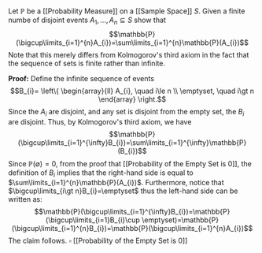 Let $\mathbb{P}$ be a [[Probability Measure]] on a [[Sample Space]] $S$. Given a finite numbe of disjoint events $A_{1}, ..., A_{n}\subseteq S$ show that
$$\mathbb{P}(\bigcup\limits_{i=1}^{n}A_{i})=\sum\limits_{i=1}^{n}\mathbb{P}(A_{i})$$
Note that this merely differs from Kolmogorov's third axiom in the fact that the sequence of sets is finite rather than infinite.

**Proof:**
Define the infinite sequence of events
$$B_{i}= \left\{ \begin{array}{ll} A_{i},  \quad i\le n \\ \emptyset, \quad i\gt n \end{array} \right.$$
Since the $A_{i}$ are disjoint, and any set is disjoint from the empty set, the $B_i$ are disjoint. Thus, by Kolmogorov's third axiom, we have
$$\mathbb{P}(\bigcup\limits_{i=1}^{\infty}B_{i})=\sum\limits_{i=1}^{\infty}\mathbb{P}(B_{i})$$
Since $\mathbb{P}(\emptyset)=0$, from the proof that [[Probability of the Empty Set is 0]], the definition of $B_{i}$ implies that the right-hand side is equal to $\sum\limits_{i=1}^{n}\mathbb{P}(A_{i})$. Furthermore, notice that $\bigcup\limits_{i\gt n}B_{i}=\emptyset$ thus the left-hand side can be written as:
$$\mathbb{P}(\bigcup\limits_{i=1}^{\infty}B_{i})=\mathbb{P}(\bigcup\limits_{i=1}B_{i}\cup \emptyset)=\mathbb{P}(\bigcup\limits_{i=1}^{n}B_{i})=\mathbb{P}(\bigcup\limits_{i=1}^{n}A_{i})$$
The claim follows.
$\square$
[[Probability of the Empty Set is 0]]

